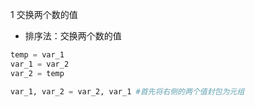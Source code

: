1 交换两个数的值

- 排序法：交换两个数的值

```python
temp = var_1
var_1 = var_2
var_2 = temp

var_1, var_2 = var_2, var_1	#首先将右侧的两个值封包为元组
```

